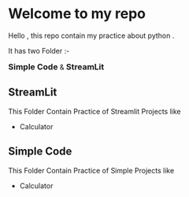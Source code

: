# Welcome to my repo 

Hello ,  this repo contain my practice about python .

It has two Folder :- <h3 style="display:inline;">Simple Code</h3> & <h3 style="display:inline;">StreamLit</h3> 

## StreamLit

This Folder Contain Practice of Streamlit Projects like 

- Calculator


## Simple Code

This Folder Contain Practice of Simple Projects like 

- Calculator